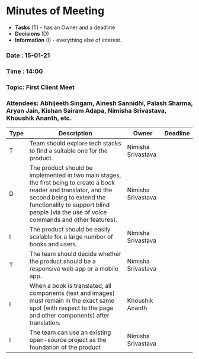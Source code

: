 # Minutes of Meeting

* **Tasks** (T) - has an Owner and a deadline
* **Decisions** (D)
* **Information** (I) - everything else of interest.

### Date : 15-01-21
### Time : 14:00
### Topic: First Client Meet
### Attendees: Abhijeeth Singam, Ainesh Sannidhi, Palash Sharma, Aryan Jain, Kishan Sairam Adapa, Nimisha Srivastava, Khoushik Ananth, etc.

Type | Description | Owner | Deadline
---- | ---- | ---- | ----
T | Team should explore tech stacks to find a suitable one for the product. | Nimisha Srivastava |  
D | The product should be implemented in two main stages, the first being to create a book reader and translator, and the second being to extend the functionality to support blind people (via the use of voice commands and other features). | Nimisha Srivastava |          
I | The product should be easily scalable for a large number of books and users. | Nimisha Srivastava |  
 T | The team should decide whether the product should be a responsive web app or a mobile app. | Nimisha Srivastava | 
 I | When a book is translated, all components (text and images) must remain in the exact same spot (with respect to the page and other components) after translation. | Khoushik Ananth | 
 I | The team can use an existing open-source project as the foundation of the product | Nimisha Srivastava | 
